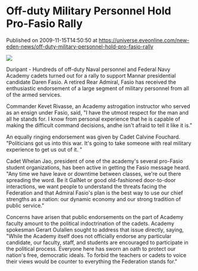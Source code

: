 # Off-duty Military Personnel Hold Pro-Fasio Rally
Published on 2009-11-15T14:50:50 at https://universe.eveonline.com/new-eden-news/off-duty-military-personnel-hold-pro-fasio-rally

![](http://www.eve-mercury.net/images/mercurybanner.png)  
  
Duripant - Hundreds of off-duty Naval personnel and Federal Navy Academy cadets turned out for a rally to support Mannar presidential candidate Daren Fasio. A retired Rear Admiral, Fasio has received the enthusiastic endorsement of a large segment of military personnel from all of the armed services.

Commander Kevet Rivasse, an Academy astrogation instructor who served as an ensign under Fasio, said, "I have the utmost respect for the man and all he stands for. I know from personal experience that he is capable of making the difficult command decisions, andhe isn't afraid to tell it like it is."

An equally ringing endorsement was given by Cadet Calvine Fouchard. "Politicians got us into this war. It's going to take someone with real military experience to get us out of it. "

Cadet Whelan Jao, president of one of the academy's several pro-Fasio student organizations, has been active in getting the Fasio message heard. "Any time we have leave or downtime between classes, we're out there spreading the word. Be it GalNet or good old-fashioned door-to-door interactions, we want people to understand the threats facing the Federation and that Admiral Fasio's plan is the best way to use our chief strengths as a nation: our dynamic economy and our strong tradition of public service."

Concerns have arisen that public endorsements on the part of Academy faculty amount to the political indoctrination of the cadets. Academy spokesman Gerart Oulallen sought to address that issue directly, saying, "While the Academy itself does not officially endorse any particular candidate, our faculty, staff, and students are encouraged to participate in the political process. Everyone here has sworn an oath to protect our nation's free, democratic ideals. To forbid the teachers or cadets to voice their views would be counter to everything the Federation stands for."
